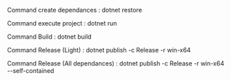 Command create dependances        : dotnet restore

Command execute project           : dotnet run


Command Build                     : dotnet build

Command Release (Light)           : dotnet publish -c Release -r win-x64

Command Release (All dependances) : dotnet publish -c Release -r win-x64 --self-contained
